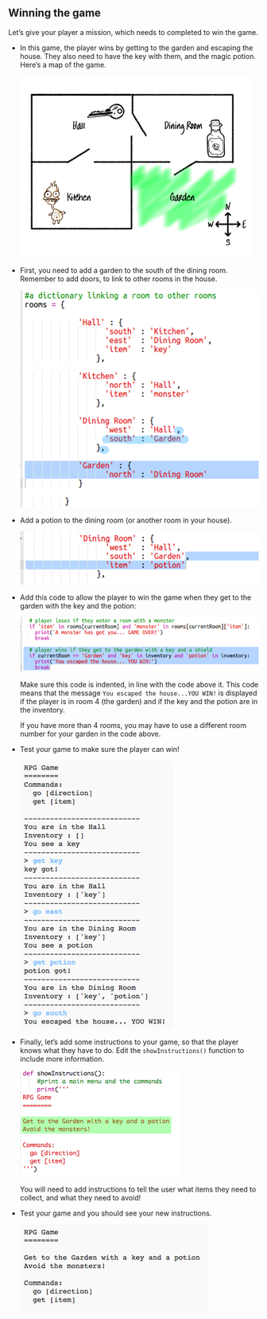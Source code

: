 ## Winning the game

Let’s give your player a mission, which needs to completed to win the game.

+ In this game, the player wins by getting to the garden and escaping the house. They also need to have the key with them, and the magic potion. Here’s a map of the game.
    
    ![स्क्रीनशॉट](images/rpg-final-map.png)

+ First, you need to add a garden to the south of the dining room. Remember to add doors, to link to other rooms in the house.
    
    ![स्क्रीनशॉट](images/rpg-garden.png)

+ Add a potion to the dining room (or another room in your house).
    
    ![स्क्रीनशॉट](images/rpg-potion.png)

+ Add this code to allow the player to win the game when they get to the garden with the key and the potion:
    
    ![स्क्रीनशॉट](images/rpg-win-code.png)
    
    Make sure this code is indented, in line with the code above it. This code means that the message `You escaped the house...YOU WIN!` is displayed if the player is in room 4 (the garden) and if the key and the potion are in the inventory.
    
    If you have more than 4 rooms, you may have to use a different room number for your garden in the code above.

+ Test your game to make sure the player can win!
    
    ![स्क्रीनशॉट](images/rpg-win-test.png)

+ Finally, let’s add some instructions to your game, so that the player knows what they have to do. Edit the `showInstructions()` function to include more information.
    
    ![स्क्रीनशॉट](images/rpg-instructions-code.png)
    
    You will need to add instructions to tell the user what items they need to collect, and what they need to avoid!

+ Test your game and you should see your new instructions.
    
    ![स्क्रीनशॉट](images/rpg-instructions-test.png)